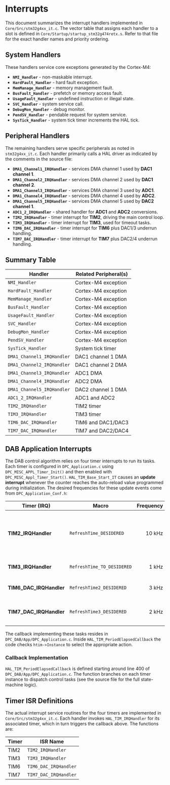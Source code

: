 # Interrupts

This document summarizes the interrupt handlers implemented in `Core/Src/stm32g4xx_it.c`.
The vector table that assigns each handler to a slot is defined in
`Core/Startup/startup_stm32g474retx.s`. Refer to that file for the exact
handler names and priority ordering.

## System Handlers

These handlers service core exceptions generated by the Cortex-M4:

- **`NMI_Handler`** - non-maskable interrupt.
- **`HardFault_Handler`** - hard fault exception.
- **`MemManage_Handler`** - memory management fault.
- **`BusFault_Handler`** - prefetch or memory access fault.
- **`UsageFault_Handler`** - undefined instruction or illegal state.
- **`SVC_Handler`** - system service call.
- **`DebugMon_Handler`** - debug monitor.
- **`PendSV_Handler`** - pendable request for system service.
- **`SysTick_Handler`** - system tick timer increments the HAL tick.

## Peripheral Handlers

The remaining handlers serve specific peripherals as noted in
`stm32g4xx_it.c`. Each handler primarily calls a HAL driver as indicated
by the comments in the source file:

- **`DMA1_Channel1_IRQHandler`** - services DMA channel 1 used by **DAC1 channel 1**.
- **`DMA1_Channel2_IRQHandler`** - services DMA channel 2 used by **DAC1 channel 2**.
- **`DMA1_Channel3_IRQHandler`** - services DMA channel 3 used by **ADC1**.
- **`DMA1_Channel4_IRQHandler`** - services DMA channel 4 used by **ADC2**.
- **`DMA1_Channel5_IRQHandler`** - services DMA channel 5 used by **DAC2 channel 1**.
- **`ADC1_2_IRQHandler`** - shared handler for **ADC1** and **ADC2** conversions.
- **`TIM2_IRQHandler`** - timer interrupt for **TIM2**, driving the main control loop.
- **`TIM3_IRQHandler`** - timer interrupt for **TIM3**, used for timeout tasks.
- **`TIM6_DAC_IRQHandler`** - timer interrupt for **TIM6** plus DAC1/3 underrun handling.
- **`TIM7_DAC_IRQHandler`** - timer interrupt for **TIM7** plus DAC2/4 underrun handling.

## Summary Table

| Handler | Related Peripheral(s) |
|---------|----------------------|
| `NMI_Handler` | Cortex-M4 exception |
| `HardFault_Handler` | Cortex-M4 exception |
| `MemManage_Handler` | Cortex-M4 exception |
| `BusFault_Handler` | Cortex-M4 exception |
| `UsageFault_Handler` | Cortex-M4 exception |
| `SVC_Handler` | Cortex-M4 exception |
| `DebugMon_Handler` | Cortex-M4 exception |
| `PendSV_Handler` | Cortex-M4 exception |
| `SysTick_Handler` | System tick timer |
| `DMA1_Channel1_IRQHandler` | DAC1 channel 1 DMA |
| `DMA1_Channel2_IRQHandler` | DAC1 channel 2 DMA |
| `DMA1_Channel3_IRQHandler` | ADC1 DMA |
| `DMA1_Channel4_IRQHandler` | ADC2 DMA |
| `DMA1_Channel5_IRQHandler` | DAC2 channel 1 DMA |
| `ADC1_2_IRQHandler` | ADC1 and ADC2 |
| `TIM2_IRQHandler` | TIM2 timer |
| `TIM3_IRQHandler` | TIM3 timer |
| `TIM6_DAC_IRQHandler` | TIM6 and DAC1/DAC3 |
| `TIM7_DAC_IRQHandler` | TIM7 and DAC2/DAC4 |

## DAB Application Interrupts

The DAB control algorithm relies on four timer interrupts to run its tasks.
Each timer is configured in `DPC_Application.c` using
`DPC_MISC_APPL_Timer_Init()` and then enabled with
`DPC_MISC_Appl_Timer_Start()`.
`HAL_TIM_Base_Start_IT` causes an **update interrupt** whenever the
counter reaches the auto-reload value programmed during initialization.
The desired frequencies for these update events come from
`DPC_Application_Conf.h`:

| Timer (IRQ) | Macro | Frequency | Period | Purpose |
|-------------|-------|----------:|-------:|---------|
| **TIM2_IRQHandler** | `RefreshTime_DESIDERED` | 10&nbsp;kHz | 100&nbsp;µs | High-frequency control: ADC DMA readout and state-machine update. |
| **TIM3_IRQHandler** | `RefreshTime_TO_DESIDERED` | 1&nbsp;kHz | 1&nbsp;ms | Timeout and supervision tasks. |
| **TIM6_DAC_IRQHandler** | `RefreshTime2_DESIDERED` | 3&nbsp;kHz | ≈333&nbsp;µs | Increment voltage/current ramps. |
| **TIM7_DAC_IRQHandler** | `RefreshTime3_DESIDERED` | 2&nbsp;kHz | 500&nbsp;µs | User monitoring and optional debug DAC. |

The callback implementing these tasks resides in `DPC_DAB/App/DPC_Application.c`. Inside `HAL_TIM_PeriodElapsedCallback` the code checks `htim->Instance` to select the appropriate action.

### Callback Implementation

`HAL_TIM_PeriodElapsedCallback` is defined starting around line 400 of
`DPC_DAB/App/DPC_Application.c`.  The function branches on each timer
instance to dispatch control tasks (see the source file for the full
state-machine logic).

## Timer ISR Definitions

The actual interrupt service routines for the four timers are implemented in
`Core/Src/stm32g4xx_it.c`. Each handler invokes `HAL_TIM_IRQHandler` for its
associated timer, which in turn triggers the callback above. The functions are:

| Timer | ISR Name |
|-------|----------|
| TIM2  | `TIM2_IRQHandler` |
| TIM3  | `TIM3_IRQHandler` |
| TIM6  | `TIM6_DAC_IRQHandler` |
| TIM7  | `TIM7_DAC_IRQHandler` |

